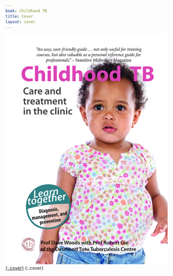 ```yaml
---
book: Childhood TB
title: Cover
layout: cover
---
```


[![Cover](images/cover.jpg){:.cover}](0-3-contents.html)
{:.cover}
